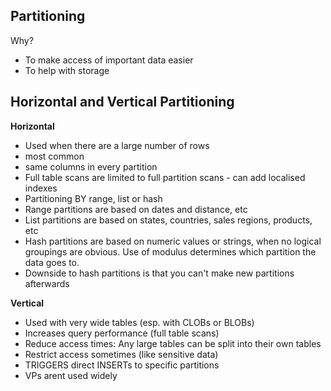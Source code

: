 ## Partitioning
Why? 
- To make access of important data easier
- To help with storage

## Horizontal and Vertical Partitioning
**Horizontal**
- Used when there are a large number of rows
- most common
- same columns in every partition
- Full table scans are limited to full partition scans - can add localised indexes
- Partitioning BY range, list or hash
- Range partitions are based on dates and distance, etc
- List partitions are based on states, countries, sales regions, products, etc
- Hash partitions are based on numeric values or strings, when no logical groupings are obvious. Use of modulus determines which partition the data goes to.
- Downside to hash partitions is that you can't make new partitions afterwards

**Vertical** 
- Used with very wide tables (esp. with CLOBs or BLOBs)
- Increases query performance (full table scans)
- Reduce access times: Any large tables can be split into their own tables
- Restrict access sometimes (like sensitive data)
- TRIGGERS direct INSERTs to specific partitions
- VPs arent used widely
